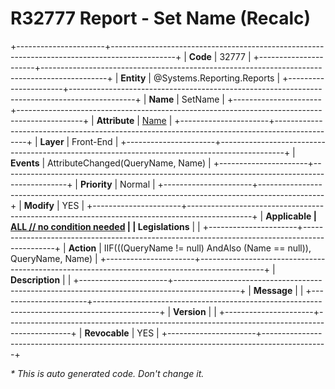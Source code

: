 ﻿---
erp.type: front-end-business-rule
erp.entity: Systems.Reporting.Reports
---

# R32777 Report - Set Name (Recalc)
+----------------------+----------------------------------------------------------------------------------------------+
| **Code**             | 32777                                                                                        |
+----------------------+----------------------------------------------------------------------------------------------+
| **Entity**           | @Systems.Reporting.Reports                                                                   |
+----------------------+----------------------------------------------------------------------------------------------+
| **Name**             | SetName                                                                                      |
+----------------------+----------------------------------------------------------------------------------------------+
| **Attribute**        | [Name](../entities/Systems.Reporting.Reports.md#name)                                        |
+----------------------+----------------------------------------------------------------------------------------------+
| **Layer**            | Front-End                                                                                    |
+----------------------+----------------------------------------------------------------------------------------------+
| **Events**           | AttributeChanged(QueryName, Name)                                                            |
+----------------------+----------------------------------------------------------------------------------------------+
| **Priority**         | Normal                                                                                       |
+----------------------+----------------------------------------------------------------------------------------------+
| **Modify**           | YES                                                                                          |
+----------------------+----------------------------------------------------------------------------------------------+
| **Applicable         | [ALL // no condition needed](xref:applicable-legislations)                                   |
| Legislations**       |                                                                                              |
+----------------------+----------------------------------------------------------------------------------------------+
| **Action**           | IIF(((QueryName != null) AndAlso (Name == null)), QueryName, Name)                           |
+----------------------+----------------------------------------------------------------------------------------------+
| **Description**      |                                                                                              |
+----------------------+----------------------------------------------------------------------------------------------+
| **Message**          |                                                                                              |
+----------------------+----------------------------------------------------------------------------------------------+
| **Version**          |                                                                                              |
+----------------------+----------------------------------------------------------------------------------------------+
| **Revocable**        | YES                                                                                          |
+----------------------+----------------------------------------------------------------------------------------------+

*\* This is auto generated code. Don't change it.*
